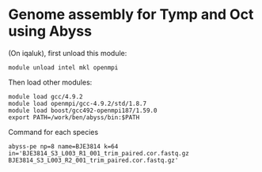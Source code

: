 # Genome assembly for Tymp and Oct using Abyss

(On iqaluk), first unload this module:
```
module unload intel mkl openmpi
```
Then load other modules:
```
module load gcc/4.9.2
module load openmpi/gcc-4.9.2/std/1.8.7
module load boost/gcc492-openmpi187/1.59.0
export PATH=/work/ben/abyss/bin:$PATH
```
Command for each species
```
abyss-pe np=8 name=BJE3814 k=64 in='BJE3814_S3_L003_R1_001_trim_paired.cor.fastq.gz BJE3814_S3_L003_R2_001_trim_paired.cor.fastq.gz' 
```

